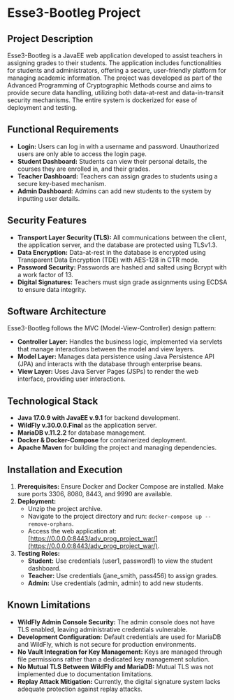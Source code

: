 # Esse3-Bootleg Project

## Project Description

Esse3-Bootleg is a JavaEE web application developed to assist teachers in assigning grades to their students. The application includes functionalities for students and administrators, offering a secure, user-friendly platform for managing academic information. The project was developed as part of the Advanced Programming of Cryptographic Methods course and aims to provide secure data handling, utilizing both data-at-rest and data-in-transit security mechanisms. The entire system is dockerized for ease of deployment and testing.

## Functional Requirements

- **Login:** Users can log in with a username and password. Unauthorized users are only able to access the login page.
- **Student Dashboard:** Students can view their personal details, the courses they are enrolled in, and their grades.
- **Teacher Dashboard:** Teachers can assign grades to students using a secure key-based mechanism.
- **Admin Dashboard:** Admins can add new students to the system by inputting user details.

## Security Features

- **Transport Layer Security (TLS):** All communications between the client, the application server, and the database are protected using TLSv1.3.
- **Data Encryption:** Data-at-rest in the database is encrypted using Transparent Data Encryption (TDE) with AES-128 in CTR mode.
- **Password Security:** Passwords are hashed and salted using Bcrypt with a work factor of 13.
- **Digital Signatures:** Teachers must sign grade assignments using ECDSA to ensure data integrity.

## Software Architecture

Esse3-Bootleg follows the MVC (Model-View-Controller) design pattern:

- **Controller Layer:** Handles the business logic, implemented via servlets that manage interactions between the model and view layers.
- **Model Layer:** Manages data persistence using Java Persistence API (JPA) and interacts with the database through enterprise beans.
- **View Layer:** Uses Java Server Pages (JSPs) to render the web interface, providing user interactions.

## Technological Stack

- **Java 17.0.9 with JavaEE v.9.1** for backend development.
- **WildFly v.30.0.0.Final** as the application server.
- **MariaDB v.11.2.2** for database management.
- **Docker & Docker-Compose** for containerized deployment.
- **Apache Maven** for building the project and managing dependencies.

## Installation and Execution

1. **Prerequisites:** Ensure Docker and Docker Compose are installed. Make sure ports 3306, 8080, 8443, and 9990 are available.
2. **Deployment:**
   - Unzip the project archive.
   - Navigate to the project directory and run: `docker-compose up --remove-orphans`.
   - Access the web application at: [https://0.0.0.0:8443/adv_prog_project_war/](https://0.0.0.0:8443/adv_prog_project_war/).
3. **Testing Roles:**
   - **Student:** Use credentials (user1, password1) to view the student dashboard.
   - **Teacher:** Use credentials (jane_smith, pass456) to assign grades.
   - **Admin:** Use credentials (admin, admin) to add new students.

## Known Limitations

- **WildFly Admin Console Security:** The admin console does not have TLS enabled, leaving administrative credentials vulnerable.
- **Development Configuration:** Default credentials are used for MariaDB and WildFly, which is not secure for production environments.
- **No Vault Integration for Key Management:** Keys are managed through file permissions rather than a dedicated key management solution.
- **No Mutual TLS Between WildFly and MariaDB:** Mutual TLS was not implemented due to documentation limitations.
- **Replay Attack Mitigation:** Currently, the digital signature system lacks adequate protection against replay attacks.


